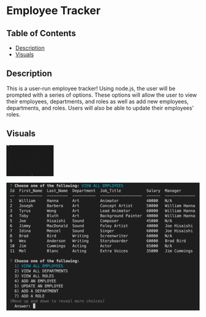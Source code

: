  # Employee Tracker

## Table of Contents
- [Description](#description)
- [Visuals](#visuals)

## Description
This is a user-run employee tracker! Using node.js, the user will be prompted with a series of options. These options will allow the user to view their employees, departments, and roles as well as add new employees, departments, and roles. Users will also be able to update their employees' roles.

## Visuals
![VideoDemo](./assets/Video-Demonstration.gif)

![Screenshot](./assets/finalscreenshot.png)